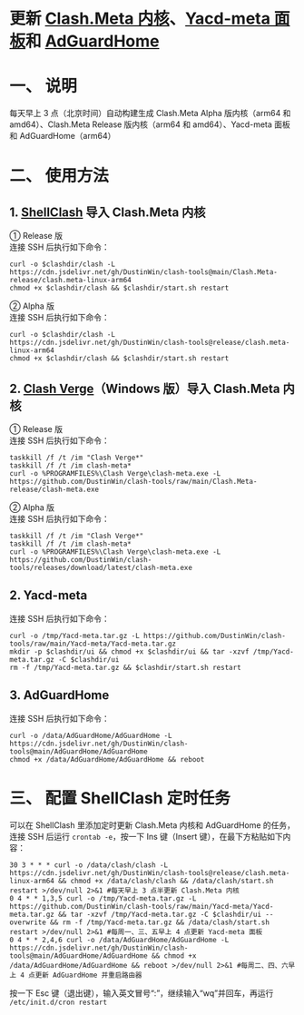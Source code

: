 # 更新 [Clash.Meta 内核](https://github.com/MetaCubeX/Clash.Meta)、[Yacd-meta 面板](https://github.com/MetaCubeX/Yacd-meta)和 [AdGuardHome](https://github.com/AdguardTeam/AdGuardHome)
# 一、 说明
每天早上 3 点（北京时间）自动构建生成 Clash.Meta Alpha 版内核（arm64 和 amd64）、Clash.Meta Release 版内核（arm64 和 amd64）、Yacd-meta 面板和 AdGuardHome（arm64）
# 二、 使用方法
## 1. [ShellClash](https://github.com/juewuy/ShellClash) 导入 Clash.Meta 内核
① Release 版  
连接 SSH 后执行如下命令：
```
curl -o $clashdir/clash -L https://cdn.jsdelivr.net/gh/DustinWin/clash-tools@main/Clash.Meta-release/clash.meta-linux-arm64
chmod +x $clashdir/clash && $clashdir/start.sh restart
```
② Alpha 版  
连接 SSH 后执行如下命令：
```
curl -o $clashdir/clash -L https://cdn.jsdelivr.net/gh/DustinWin/clash-tools@release/clash.meta-linux-arm64
chmod +x $clashdir/clash && $clashdir/start.sh restart
```
## 2. [Clash Verge](https://github.com/zzzgydi/clash-verge)（Windows 版）导入 Clash.Meta 内核
① Release 版  
连接 SSH 后执行如下命令：
```
taskkill /f /t /im "Clash Verge*"
taskkill /f /t /im clash-meta*
curl -o %PROGRAMFILES%\Clash Verge\clash-meta.exe -L https://github.com/DustinWin/clash-tools/raw/main/Clash.Meta-release/clash-meta.exe
```
② Alpha 版  
连接 SSH 后执行如下命令：
```
taskkill /f /t /im "Clash Verge*"
taskkill /f /t /im clash-meta*
curl -o %PROGRAMFILES%\Clash Verge\clash-meta.exe -L https://github.com/DustinWin/clash-tools/releases/download/latest/clash-meta.exe
```
## 2. Yacd-meta
连接 SSH 后执行如下命令：
```
curl -o /tmp/Yacd-meta.tar.gz -L https://github.com/DustinWin/clash-tools/raw/main/Yacd-meta/Yacd-meta.tar.gz
mkdir -p $clashdir/ui && chmod +x $clashdir/ui && tar -xzvf /tmp/Yacd-meta.tar.gz -C $clashdir/ui
rm -f /tmp/Yacd-meta.tar.gz && $clashdir/start.sh restart
```
## 3. AdGuardHome
连接 SSH 后执行如下命令：
```
curl -o /data/AdGuardHome/AdGuardHome -L https://cdn.jsdelivr.net/gh/DustinWin/clash-tools@main/AdGuardHome/AdGuardHome
chmod +x /data/AdGuardHome/AdGuardHome && reboot
```
# 三、 配置 ShellClash 定时任务
可以在 ShellClash 里添加定时更新 Clash.Meta 内核和 AdGuardHome 的任务，连接 SSH 后运行 `crontab -e`，按一下 Ins 键（Insert 键），在最下方粘贴如下内容：
```
30 3 * * * curl -o /data/clash/clash -L https://cdn.jsdelivr.net/gh/DustinWin/clash-tools@release/clash.meta-linux-arm64 && chmod +x /data/clash/clash && /data/clash/start.sh restart >/dev/null 2>&1 #每天早上 3 点半更新 Clash.Meta 内核
0 4 * * 1,3,5 curl -o /tmp/Yacd-meta.tar.gz -L https://github.com/DustinWin/clash-tools/raw/main/Yacd-meta/Yacd-meta.tar.gz && tar -xzvf /tmp/Yacd-meta.tar.gz -C $clashdir/ui --overwrite && rm -f /tmp/Yacd-meta.tar.gz && /data/clash/start.sh restart >/dev/null 2>&1 #每周一、三、五早上 4 点更新 Yacd-meta 面板
0 4 * * 2,4,6 curl -o /data/AdGuardHome/AdGuardHome -L https://cdn.jsdelivr.net/gh/DustinWin/clash-tools@main/AdGuardHome/AdGuardHome && chmod +x /data/AdGuardHome/AdGuardHome && reboot >/dev/null 2>&1 #每周二、四、六早上 4 点更新 AdGuardHome 并重启路由器
```
按一下 Esc 键（退出键），输入英文冒号“:”，继续输入“wq”并回车，再运行 `/etc/init.d/cron restart`

